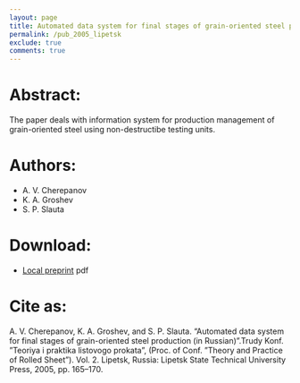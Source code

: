 ```yaml
---
layout: page
title: Automated data system for final stages of grain-oriented steel production (in Russian)
permalink: /pub_2005_lipetsk
exclude: true
comments: true
---
```

# Abstract:
The paper deals with information system for production management  of  grain-oriented steel using non-destructibe testing units.

# Authors:
* A. V. Cherepanov
* K. A. Groshev
* S. P. Slauta

# Download:
* [Local preprint](/assets/groshev05conf_lipetsk.pdf) pdf

# Cite as:

A. V. Cherepanov, K. A. Groshev, and S. P. Slauta. “Automated data system for final stages of grain-oriented steel production (in Russian)”.Trudy Konf. ”Teoriya i praktika listovogo prokata”, (Proc. of Conf. ”Theory and Practice of Rolled Sheet”). Vol. 2. Lipetsk, Russia: Lipetsk State Technical University Press, 2005, pp. 165–170.